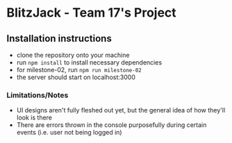 # BlitzJack - Team 17's Project

## Installation instructions
- clone the repository onto your machine
- run `npm install` to install necessary dependencies
- for milestone-02, run `npm run milestone-02`
- the server should start on localhost:3000

### Limitations/Notes
- UI designs aren't fully fleshed out yet, but the general idea of how they'll look is there
- There are errors thrown in the console purposefully during certain events (i.e. user not being logged in)
